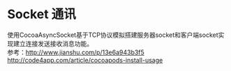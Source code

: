 # Socket 通讯
使用CocoaAsyncSocket基于TCP协议模拟搭建服务器socket和客户端socket实现建立连接发送接收消息功能。   
参考：http://www.jianshu.com/p/13e6a943b3f5
http://code4app.com/article/cocoapods-install-usage
